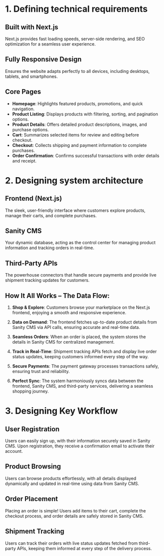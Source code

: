 # 1. Defining technical requirements

## Built with Next.js
Next.js provides fast loading speeds, server-side rendering, and SEO optimization for a seamless user experience.

## Fully Responsive Design
Ensures the website adapts perfectly to all devices, including desktops, tablets, and smartphones.

## Core Pages

- **Homepage**: Highlights featured products, promotions, and quick navigation.
- **Product Listing**: Displays products with filtering, sorting, and pagination options.
- **Product Details**: Offers detailed product descriptions, images, and purchase options.
- **Cart**: Summarizes selected items for review and editing before checkout.
- **Checkout**: Collects shipping and payment information to complete purchases.
- **Order Confirmation**: Confirms successful transactions with order details and receipt.



# 2. Designing system architecture

## Frontend (Next.js)
The sleek, user-friendly interface where customers explore products, manage their carts, and complete purchases.

## Sanity CMS
Your dynamic database, acting as the control center for managing product information and tracking orders in real-time.

## Third-Party APIs
The powerhouse connectors that handle secure payments and provide live shipment tracking updates for customers.

## How It All Works – The Data Flow:

1. **Shop & Explore**: Customers browse your marketplace on the Next.js frontend, enjoying a smooth and responsive experience.

2. **Data on Demand**: The frontend fetches up-to-date product details from Sanity CMS via API calls, ensuring accurate and real-time data.

3. **Seamless Orders**: When an order is placed, the system stores the details in Sanity CMS for centralized management.

4. **Track in Real-Time**: Shipment tracking APIs fetch and display live order status updates, keeping customers informed every step of the way.

5. **Secure Payments**: The payment gateway processes transactions safely, ensuring trust and reliability.

6. **Perfect Sync**: The system harmoniously syncs data between the frontend, Sanity CMS, and third-party services, delivering a seamless shopping journey.

# 3. Designing Key Workflow

## User Registration
Users can easily sign up, with their information securely saved in Sanity CMS. Upon registration, they receive a confirmation email to activate their account.

## Product Browsing
Users can browse products effortlessly, with all details displayed dynamically and updated in real-time using data from Sanity CMS.

## Order Placement
Placing an order is simple! Users add items to their cart, complete the checkout process, and order details are safely stored in Sanity CMS.

## Shipment Tracking
Users can track their orders with live status updates fetched from third-party APIs, keeping them informed at every step of the delivery process.
